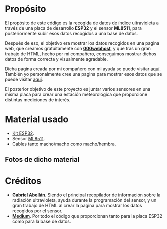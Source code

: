 # Propósito

El propósito de este código es la recogida de datos de índice ultravioleta a través de una placa de desarrollo **ESP32** y el sensor **ML8511**, para posteriormente subir esos datos recogidos a una base de datos.

Después de eso, el objetivo era mostrar los datos recogidos en una pagina web, que creamos gratuitamente con **[000webhost](https://000webhost.com/)**, y que tras un gran trabajo de HTML, hecho por mi compañero, conseguimos mostrar dichos datos de forma correcta y visualmente agradable.

Dicha pagina creada por mi compañero con mi ayuda se puede visitar [aquí](https://ultravioletasuperestacion.000webhostapp.com/).  También yo personalmente cree una pagina para mostrar esos datos que se puede visitar [aquí](https://ultravioletasuperestacion.000webhostapp.com/alberto.php).

El posterior objetivo de este proyecto es juntar varios sensores en una misma placa para crear una estación meteorológica que proporcione distintas mediciones de interés.


# Material usado

- [Kit ESP32](https://www.amazon.es/Freenove-ESP32-WROVER-Included-Compatible-Wireless/dp/B0CJJH2C2C/ref=sr_1_7?adgrpid=55208455845&hvadid=279364096447&hvdev=c&hvlocphy=1005449&hvnetw=g&hvqmt=e&hvrand=4908225397421771884&hvtargid=kwd-403647908158&hydadcr=2892_1744813&keywords=esp32%20kit&qid=1702592440&sr=8-7).
- Sensor [ML8511](https://www.amazon.es/RAKSTORE-GY-8511-ML8511-ruptura-anal%C3%B3gica/dp/B0C39YZT7X/ref=sr_1_2?__mk_es_ES=%C3%85M%C3%85%C5%BD%C3%95%C3%91&crid=3QMW400MGB4SM&keywords=ml8511&qid=1702592480&sprefix=ml8511,aps,96&sr=8-2).
- Cables tanto macho/macho como macho/hembra.

## Fotos de dicho material



# Créditos

- **[Gabriel Abellán](https://github.com/nullmistake)**. Siendo el principal recopilador de información sobre la radiación ultravioleta, ayuda durante la programación del sensor, y un gran trabajo de HTML al crear la pagina para mostrar los datos recogidos por el sensor.
- **[Medium](https://chintyaw.medium.com/esp32-project-10-insert-data-into-mysql-database-using-php-and-arduino-ide-84601ed91dc)**. Por todo el código que proporcionan tanto para la placa ESP32 como para la base de datos.